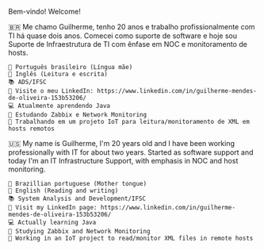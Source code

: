 Bem-vindo! Welcome!

🇧🇷 Me chamo Guilherme, tenho 20 anos e trabalho profissionalmente com TI há quase dois anos. Comecei como suporte de software e hoje sou Suporte de Infraestrutura de TI com ênfase em NOC e monitoramento de hosts.

  
	💬 Português brasileiro (Língua mãe)
	💬 Inglês (Leitura e escrita)
	📚 ADS/IFSC
	💼 Visite o meu LinkedIn: https://www.linkedin.com/in/guilherme-mendes-de-oliveira-153b53206/
	💻 Atualmente aprendendo Java
	📖 Estudando Zabbix e Network Monitoring
	💭 Trabalhando em um projeto IoT para leitura/monitoramento de XML em hosts remotos
	
🇺🇸 My name is Guilherme, I'm 20 years old and I have been working professionally with IT for about two years. Started as software support and today I'm an IT Infrastructure Support, with emphasis in NOC and host monitoring.

  
	💬 Brazillian portuguese (Mother tongue)
	💬 English (Reading and writing)
	📚 System Analysis and Development/IFSC
	💼 Visit my LinkedIn page: https://www.linkedin.com/in/guilherme-mendes-de-oliveira-153b53206/
	💻 Actually learning Java
	📖 Studying Zabbix and Network Monitoring
	💭 Working in an IoT project to read/monitor XML files in remote hosts

